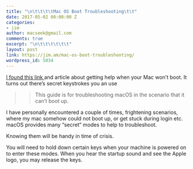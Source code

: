 ```yaml
---
title: "\n\t\t\t\tMac OS Boot Troubleshooting\t\t"
date: 2017-05-02 00:00:00 Z
categories:
- jim
author: macseek@gmail.com
comments: true
excerpt: "\n\t\t\t\t\t\t"
layout: post
link: https://jim.am/mac-os-boot-troubleshooting/
wordpress_id: 5034
---
```


[I found this link ](http://samwize.com/2017/04/06/guide-to-boot-up-macos-in-other-modes-and-troubleshooting/)and article about getting help when your Mac won’t boot. It turns out there’s secret keystrokes you an use




<blockquote>

> 
> >  

> This guide is for troubleshooting macOS in the scenario that it can’t boot up.  

>  

>

> 
> </blockquote>




I have personally encountered a couple of times, frightening scenarios, where my mac somehow could not boot up, or get stuck during login etc. macOS provides many “secret” modes to help to troubleshoot.




Knowing them will be handy in time of crisis.




You will need to hold down certain keys when your machine is powered on to enter these modes. When you hear the startup sound and see the Apple logo, you may release the keys.


		
